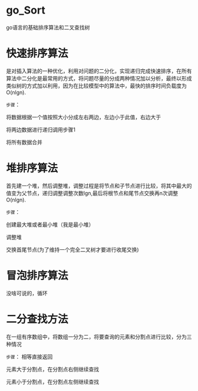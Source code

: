 # go_Sort
go语言的基础排序算法和二叉查找树


# 快速排序算法

是对插入算法的一种优化，利用对问题的二分化，实现递归完成快速排序，在所有算法中二分化是最常用的方式，将问题尽量的分成两种情况加以分析，最终以形成类似树的方式加以利用，因为在比较模型中的算法中，最快的排序时间负载度为 O(nlgn).

```步骤```：

将数据根据一个值按照大小分成左右两边，左边小于此值，右边大于

将两边数据进行递归调用步骤1

将所有数据合并


# 堆排序算法
首先建一个堆，然后调整堆，调整过程是将节点和子节点进行比较，将其中最大的值变为父节点，递归调整调整次数lgn,最后将根节点和尾节点交换再n次调整O(nlgn).

```步骤```：

创建最大堆或者最小堆（我是最小堆）

调整堆

交换首尾节点(为了维持一个完全二叉树才要进行收尾交换)


# 冒泡排序算法

没啥可说的，循环

# 二分查找方法

在一组有序数组中，将数组一分为二，将要查询的元素和分割点进行比较，分为三种情况


```步骤```：
相等直接返回

元素大于分割点，在分割点右侧继续查找

元素小于分割点，在分割点左侧继续查找
